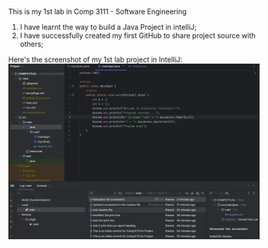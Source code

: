 This is my 1st lab in Comp 3111 - Software Engineering
1. I have learnt the way to build a Java Project in intelliJ;
2. I have successfully created my first GitHub to share project source with others;

Here's the screenshot of my 1st lab project in IntelliJ:
![img.png](../img.png)